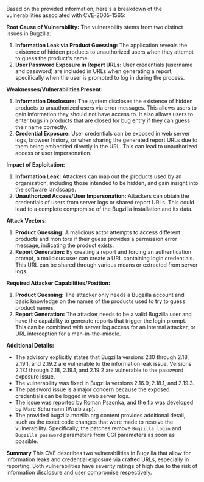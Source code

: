 Based on the provided information, here's a breakdown of the vulnerabilities associated with CVE-2005-1565:

**Root Cause of Vulnerability:**
The vulnerability stems from two distinct issues in Bugzilla:
1.  **Information Leak via Product Guessing:** The application reveals the existence of hidden products to unauthorized users when they attempt to guess the product's name.
2. **User Password Exposure in Report URLs:** User credentials (username and password) are included in URLs when generating a report, specifically when the user is prompted to log in during the process.

**Weaknesses/Vulnerabilities Present:**
1. **Information Disclosure:** The system discloses the existence of hidden products to unauthorized users via error messages. This allows users to gain information they should not have access to. It also allows users to enter bugs in products that are closed for bug entry if they can guess their name correctly.
2. **Credential Exposure:** User credentials can be exposed in web server logs, browser history, or when sharing the generated report URLs due to them being embedded directly in the URL. This can lead to unauthorized access or user impersonation.

**Impact of Exploitation:**
1. **Information Leak:** Attackers can map out the products used by an organization, including those intended to be hidden, and gain insight into the software landscape.
2. **Unauthorized Access/User Impersonation:** Attackers can obtain the credentials of users from server logs or shared report URLs. This could lead to a complete compromise of the Bugzilla installation and its data.

**Attack Vectors:**
1. **Product Guessing:** A malicious actor attempts to access different products and monitors if their guess provides a permission error message, indicating the product exists.
2. **Report Generation:** By creating a report and forcing an authentication prompt, a malicious user can create a URL containing login credentials. This URL can be shared through various means or extracted from server logs.

**Required Attacker Capabilities/Position:**
1. **Product Guessing:** The attacker only needs a Bugzilla account and basic knowledge on the names of the products used to try to guess product names.
2. **Report Generation:** The attacker needs to be a valid Bugzilla user and have the capability to generate reports that trigger the login prompt.  This can be combined with server log access for an internal attacker, or URL interception for a man-in-the-middle.

**Additional Details:**
- The advisory explicitly states that Bugzilla versions 2.10 through 2.18, 2.19.1, and 2.19.2 are vulnerable to the information leak issue. Versions 2.17.1 through 2.18, 2.19.1, and 2.19.2 are vulnerable to the password exposure issue.
-  The vulnerability was fixed in Bugzilla versions 2.16.9, 2.18.1, and 2.19.3.
- The password issue is a major concern because the exposed credentials can be logged in web server logs.
- The issue was reported by Roman Pszonka, and the fix was developed by Marc Schumann (Wurblzap).
- The provided bugzilla.mozilla.org content provides additional detail, such as the exact code changes that were made to resolve the vulnerability. Specifically, the patches remove `Bugzilla_login` and `Bugzilla_password` parameters from CGI parameters as soon as possible.

**Summary**
This CVE describes two vulnerabilities in Bugzilla that allow for information leaks and credential exposure via crafted URLs, especially in reporting. Both vulnerabilities have severity ratings of high due to the risk of information disclosure and user compromise respectively.